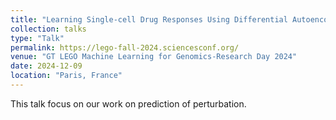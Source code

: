 ```yaml
---
title: "Learning Single-cell Drug Responses Using Differential Autoencoder Model"
collection: talks
type: "Talk"
permalink: https://lego-fall-2024.sciencesconf.org/
venue: "GT LEGO Machine Learning for Genomics-Research Day 2024"
date: 2024-12-09
location: "Paris, France"
---
```


This talk focus on our work on prediction of perturbation. 
